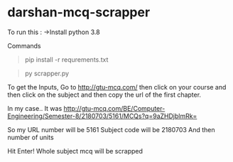 # darshan-mcq-scrapper

To run this : 
->Install python 3.8

Commands
>pip install -r requrements.txt

>py scrapper.py

To get the Inputs, Go to http://gtu-mcq.com/ then click on your course and then click on the subject and then copy the url of the first chapter.

In my case.. It was http://gtu-mcq.com/BE/Computer-Engineering/Semester-8/2180703/5161/MCQs?q=9aZHDjblmRk=

So my URL number will be 5161
Subject code will be 2180703
And then number of units

Hit Enter! Whole subject mcq will be scrapped
